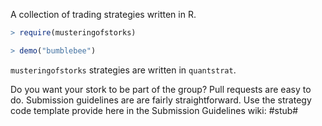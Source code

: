 A collection of trading strategies written in R. 


````R
> require(musteringofstorks)

> demo("bumblebee")
````

`musteringofstorks` strategies are written in `quantstrat`. 

Do you want your stork to be part of the group? Pull requests are easy to do.
Submission guidelines are are fairly straightforward. Use the strategy code template
provide here in the Submission Guidelines wiki: #stub#
